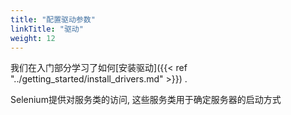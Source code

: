 ```yaml
---
title: "配置驱动参数"
linkTitle: "驱动"
weight: 12 
---
```


我们在入门部分学习了如何[安装驱动]({{< ref "../getting_started/install_drivers.md" >}}) .

Selenium提供对服务类的访问, 
这些服务类用于确定服务器的启动方式


